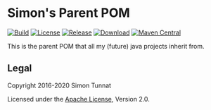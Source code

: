 # Simon's Parent POM
[![Build](https://github.com/simontunnat/maven-parent/workflows/CI/badge.svg)](https://github.com/simontunnat/maven-parent/actions?query=workflow%3ACI)
[![License](https://img.shields.io/badge/License-Apache%202.0-blue.svg)](https://opensource.org/licenses/Apache-2.0)
[![Release](https://img.shields.io/github/release/simontunnat/maven-parent.svg)](https://github.com/simontunnat/maven-parent/releases)
[![Download](https://api.bintray.com/packages/simontunnat/maven/maven-parent/images/download.svg)](https://bintray.com/simontunnat/maven/maven-parent/_latestVersion)
[![Maven Central](https://img.shields.io/maven-central/v/org.tunnat/maven-parent.svg)](https://maven-badges.herokuapp.com/maven-central/org.tunnat/maven-parent)

This is the parent POM that all my (future) java projects inherit from.

## Legal

Copyright 2016-2020 Simon Tunnat

Licensed under the [Apache License](LICENSE), Version 2.0.
